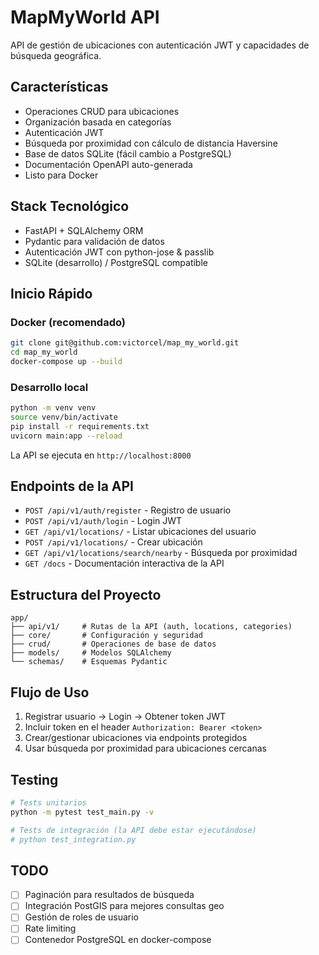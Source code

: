 # MapMyWorld API

API de gestión de ubicaciones con autenticación JWT y capacidades de búsqueda geográfica.

## Características

- Operaciones CRUD para ubicaciones
- Organización basada en categorías
- Autenticación JWT
- Búsqueda por proximidad con cálculo de distancia Haversine
- Base de datos SQLite (fácil cambio a PostgreSQL)
- Documentación OpenAPI auto-generada
- Listo para Docker

## Stack Tecnológico

- FastAPI + SQLAlchemy ORM
- Pydantic para validación de datos
- Autenticación JWT con python-jose & passlib
- SQLite (desarrollo) / PostgreSQL compatible

## Inicio Rápido

### Docker (recomendado)
```bash
git clone git@github.com:victorcel/map_my_world.git
cd map_my_world
docker-compose up --build
```

### Desarrollo local
```bash
python -m venv venv
source venv/bin/activate
pip install -r requirements.txt
uvicorn main:app --reload
```

La API se ejecuta en `http://localhost:8000`

## Endpoints de la API

- `POST /api/v1/auth/register` - Registro de usuario
- `POST /api/v1/auth/login` - Login JWT
- `GET /api/v1/locations/` - Listar ubicaciones del usuario
- `POST /api/v1/locations/` - Crear ubicación
- `GET /api/v1/locations/search/nearby` - Búsqueda por proximidad
- `GET /docs` - Documentación interactiva de la API

## Estructura del Proyecto

```
app/
├── api/v1/     # Rutas de la API (auth, locations, categories)
├── core/       # Configuración y seguridad
├── crud/       # Operaciones de base de datos
├── models/     # Modelos SQLAlchemy
└── schemas/    # Esquemas Pydantic
```

## Flujo de Uso

1. Registrar usuario → Login → Obtener token JWT
2. Incluir token en el header `Authorization: Bearer <token>`
3. Crear/gestionar ubicaciones via endpoints protegidos
4. Usar búsqueda por proximidad para ubicaciones cercanas

## Testing

```bash
# Tests unitarios
python -m pytest test_main.py -v

# Tests de integración (la API debe estar ejecutándose)
# python test_integration.py
```

## TODO

- [ ] Paginación para resultados de búsqueda
- [ ] Integración PostGIS para mejores consultas geo
- [ ] Gestión de roles de usuario
- [ ] Rate limiting
- [ ] Contenedor PostgreSQL en docker-compose
